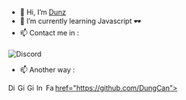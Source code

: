 - 👋 Hi, I’m [Dunz](https://top.gg/bot/627531554255798282)
- 🌱 I’m currently learning Javascript 🕶️
- 📫 Contact me in :
####
![Discord](https://discord.c99.nl/widget/theme-3/516482175617728514.png)
- 📫 Another way :
<a href="https://discord.gg/uFguJQV6Dw">
  <img align="left" alt="Discord Server" width="16px" src="https://cdn.jsdelivr.net/npm/simple-icons@v3/icons/discord.svg" />
  href="https://github.com/DungCan">
  <img align="left" alt="Github" width="16px" src="https://cdn.jsdelivr.net/npm/simple-icons@v3/icons/github.svg" />
</a>
 <a href="https://github.com/DungCan">
  <img align="left" alt="Github" width="16px" src="https://cdn.jsdelivr.net/npm/simple-icons@v3/icons/github.svg" />
</a>
<a href="https://www.instagram.com/dunzisme/">
  <img align="left" alt="Instagram" width="16px" src="https://cdn.jsdelivr.net/npm/simple-icons@v3/icons/instagram.svg" />
</a>
<a href="https://www.facebook.com/middpls/">
  <img align="left" alt="Facebook" width="16px" src="https://cdn.jsdelivr.net/npm/simple-icons@v3/icons/facebook.svg" />
</a>

